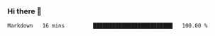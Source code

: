 ### Hi there 👋

<!--START_SECTION:waka-->

```txt
Markdown   16 mins         █████████████████████████   100.00 %
```

<!--END_SECTION:waka-->
